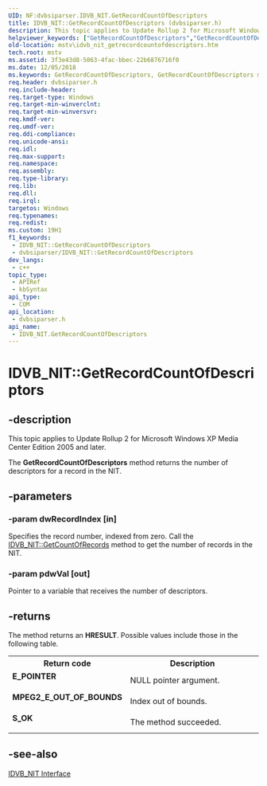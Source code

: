 ```yaml
---
UID: NF:dvbsiparser.IDVB_NIT.GetRecordCountOfDescriptors
title: IDVB_NIT::GetRecordCountOfDescriptors (dvbsiparser.h)
description: This topic applies to Update Rollup 2 for Microsoft Windows XP Media Center Edition 2005 and later.
helpviewer_keywords: ["GetRecordCountOfDescriptors","GetRecordCountOfDescriptors method [Microsoft TV Technologies]","GetRecordCountOfDescriptors method [Microsoft TV Technologies]","IDVB_NIT interface","IDVB_NIT interface [Microsoft TV Technologies]","GetRecordCountOfDescriptors method","IDVB_NIT.GetRecordCountOfDescriptors","IDVB_NIT::GetRecordCountOfDescriptors","IDVB_NITGetRecordCountOfDescriptors","dvbsiparser/IDVB_NIT::GetRecordCountOfDescriptors","mstv.idvb_nit_getrecordcountofdescriptors"]
old-location: mstv\idvb_nit_getrecordcountofdescriptors.htm
tech.root: mstv
ms.assetid: 3f3e43d8-5063-4fac-bbec-22b6876716f0
ms.date: 12/05/2018
ms.keywords: GetRecordCountOfDescriptors, GetRecordCountOfDescriptors method [Microsoft TV Technologies], GetRecordCountOfDescriptors method [Microsoft TV Technologies],IDVB_NIT interface, IDVB_NIT interface [Microsoft TV Technologies],GetRecordCountOfDescriptors method, IDVB_NIT.GetRecordCountOfDescriptors, IDVB_NIT::GetRecordCountOfDescriptors, IDVB_NITGetRecordCountOfDescriptors, dvbsiparser/IDVB_NIT::GetRecordCountOfDescriptors, mstv.idvb_nit_getrecordcountofdescriptors
req.header: dvbsiparser.h
req.include-header: 
req.target-type: Windows
req.target-min-winverclnt: 
req.target-min-winversvr: 
req.kmdf-ver: 
req.umdf-ver: 
req.ddi-compliance: 
req.unicode-ansi: 
req.idl: 
req.max-support: 
req.namespace: 
req.assembly: 
req.type-library: 
req.lib: 
req.dll: 
req.irql: 
targetos: Windows
req.typenames: 
req.redist: 
ms.custom: 19H1
f1_keywords:
 - IDVB_NIT::GetRecordCountOfDescriptors
 - dvbsiparser/IDVB_NIT::GetRecordCountOfDescriptors
dev_langs:
 - c++
topic_type:
 - APIRef
 - kbSyntax
api_type:
 - COM
api_location:
 - dvbsiparser.h
api_name:
 - IDVB_NIT.GetRecordCountOfDescriptors
---
```


# IDVB_NIT::GetRecordCountOfDescriptors


## -description

This topic applies to Update Rollup 2 for Microsoft Windows XP Media Center Edition 2005 and later.
        



The <b>GetRecordCountOfDescriptors</b> method returns the number of descriptors for a record in the NIT.

## -parameters

### -param dwRecordIndex [in]

Specifies the record number, indexed from zero. Call the <a href="https://docs.microsoft.com/previous-versions/windows/desktop/api/dvbsiparser/nf-dvbsiparser-idvb_nit-getcountofrecords">IDVB_NIT::GetCountOfRecords</a> method to get the number of records in the NIT.

### -param pdwVal [out]

Pointer to a variable that receives the number of descriptors.

## -returns

The method returns an <b>HRESULT</b>. Possible values include those in the following table.

<table>
<tr>
<th>Return code</th>
<th>Description</th>
</tr>
<tr>
<td width="40%">
<dl>
<dt><b>E_POINTER</b></dt>
</dl>
</td>
<td width="60%">
NULL pointer argument.

</td>
</tr>
<tr>
<td width="40%">
<dl>
<dt><b>MPEG2_E_OUT_OF_BOUNDS</b></dt>
</dl>
</td>
<td width="60%">
Index out of bounds.

</td>
</tr>
<tr>
<td width="40%">
<dl>
<dt><b>S_OK</b></dt>
</dl>
</td>
<td width="60%">
The method succeeded.

</td>
</tr>
</table>

## -see-also

<a href="https://docs.microsoft.com/previous-versions/windows/desktop/api/dvbsiparser/nn-dvbsiparser-idvb_nit">IDVB_NIT Interface</a>


